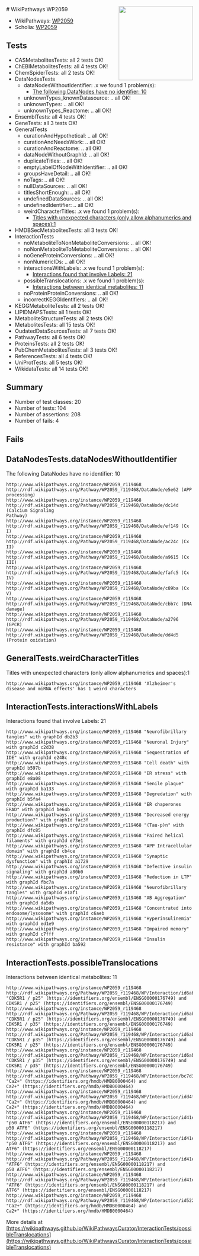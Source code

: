 <img style="float: right; width: 200px" src="https://upload.wikimedia.org/wikipedia/commons/thumb/8/83/Wplogo_with_text_500.png/640px-Wplogo_with_text_500.png" />
# WikiPathways WP2059

* WikiPathways: [WP2059](https://new.wikipathways.org/pathways/WP2059)
* Scholia: [WP2059](https://scholia.toolforge.org/wikipathways/WP2059)
## Tests
* CASMetabolitesTests: all 2 tests OK!
* ChEBIMetabolitesTests: all 4 tests OK!
* ChemSpiderTests: all 2 tests OK!
* DataNodesTests
    * dataNodesWithoutIdentifier: .x we found 1 problem(s):
        * [The following DataNodes have no identifier: 10](#8792c490)
    * unknownTypes_knownDatasource: .. all OK!
    * unknownTypes: .. all OK!
    * unknownTypes_Reactome: .. all OK!
* EnsemblTests: all 4 tests OK!
* GeneTests: all 3 tests OK!
* GeneralTests
    * curationAndHypothetical: .. all OK!
    * curationAndNeedsWork: .. all OK!
    * curationAndReactome: .. all OK!
    * dataNodeWithoutGraphId: .. all OK!
    * duplicateTitles: .. all OK!
    * emptyLabelOfNodeWithIdentifier: .. all OK!
    * groupsHaveDetail: .. all OK!
    * noTags: .. all OK!
    * nullDataSources: .. all OK!
    * titlesShortEnough: .. all OK!
    * undefinedDataSources: .. all OK!
    * undefinedIdentifier: .. all OK!
    * weirdCharacterTitles: .x we found 1 problem(s):
        * [Titles with unexpected characters (only allow alphanumerics and spaces):1](#fda87b3f)
* HMDBSecMetabolitesTests: all 3 tests OK!
* InteractionTests
    * noMetaboliteToNonMetaboliteConversions: .. all OK!
    * noNonMetaboliteToMetaboliteConversions: .. all OK!
    * noGeneProteinConversions: .. all OK!
    * nonNumericIDs: .. all OK!
    * interactionsWithLabels: .x we found 1 problem(s):
        * [Interactions found that involve Labels: 21](#fe97a8d8)
    * possibleTranslocations: .x we found 1 problem(s):
        * [Interactions between identical metabolites: 11](#dc76dfed)
    * noProteinProteinConversions: .. all OK!
    * incorrectKEGGIdentifiers: .. all OK!
* KEGGMetaboliteTests: all 2 tests OK!
* LIPIDMAPSTests: all 1 tests OK!
* MetaboliteStructureTests: all 2 tests OK!
* MetabolitesTests: all 15 tests OK!
* OudatedDataSourcesTests: all 7 tests OK!
* PathwayTests: all 6 tests OK!
* ProteinsTests: all 2 tests OK!
* PubChemMetabolitesTests: all 3 tests OK!
* ReferencesTests: all 4 tests OK!
* UniProtTests: all 5 tests OK!
* WikidataTests: all 14 tests OK!


## Summary

* Number of test classes: 20
* Number of tests: 104
* Number of assertions: 208
* Number of fails: 4

## Fails

<a name="8792c490" />

## DataNodesTests.dataNodesWithoutIdentifier

The following DataNodes have no identifier: 10
```
http://www.wikipathways.org/instance/WP2059_r119468 http://rdf.wikipathways.org/Pathway/WP2059_r119468/DataNode/e5e62 (APP processing)
http://www.wikipathways.org/instance/WP2059_r119468 http://rdf.wikipathways.org/Pathway/WP2059_r119468/DataNode/dc14d (Calcium Signaling 
Pathway)
http://www.wikipathways.org/instance/WP2059_r119468 http://rdf.wikipathways.org/Pathway/WP2059_r119468/DataNode/ef149 (Cx I)
http://www.wikipathways.org/instance/WP2059_r119468 http://rdf.wikipathways.org/Pathway/WP2059_r119468/DataNode/ac24c (Cx II)
http://www.wikipathways.org/instance/WP2059_r119468 http://rdf.wikipathways.org/Pathway/WP2059_r119468/DataNode/a9615 (Cx III)
http://www.wikipathways.org/instance/WP2059_r119468 http://rdf.wikipathways.org/Pathway/WP2059_r119468/DataNode/fafc5 (Cx IV)
http://www.wikipathways.org/instance/WP2059_r119468 http://rdf.wikipathways.org/Pathway/WP2059_r119468/DataNode/c89ba (Cx V)
http://www.wikipathways.org/instance/WP2059_r119468 http://rdf.wikipathways.org/Pathway/WP2059_r119468/DataNode/cbb7c (DNA damage)
http://www.wikipathways.org/instance/WP2059_r119468 http://rdf.wikipathways.org/Pathway/WP2059_r119468/DataNode/a2796 (GPCR)
http://www.wikipathways.org/instance/WP2059_r119468 http://rdf.wikipathways.org/Pathway/WP2059_r119468/DataNode/dd4d5 (Protein oxidation)
```

<a name="fda87b3f" />

## GeneralTests.weirdCharacterTitles

Titles with unexpected characters (only allow alphanumerics and spaces):1
```
http://www.wikipathways.org/instance/WP2059_r119468 'Alzheimer's disease and miRNA effects' has 1 weird characters
```

<a name="fe97a8d8" />

## InteractionTests.interactionsWithLabels

Interactions found that involve Labels: 21
```
http://www.wikipathways.org/instance/WP2059_r119468 "Neurofibrillary 
tangles" with graphId db2b3
http://www.wikipathways.org/instance/WP2059_r119468 "Neuronal Injury" with graphId c2d38
http://www.wikipathways.org/instance/WP2059_r119468 "Sequestration of 
IDE" with graphId e248c
http://www.wikipathways.org/instance/WP2059_r119468 "Cell death" with graphId b597b
http://www.wikipathways.org/instance/WP2059_r119468 "ER stress" with graphId e8a08
http://www.wikipathways.org/instance/WP2059_r119468 "Senile plaque" with graphId ba133
http://www.wikipathways.org/instance/WP2059_r119468 "Degredation" with graphId b5fa4
http://www.wikipathways.org/instance/WP2059_r119468 "ER chaperones
ERAD" with graphId be64b
http://www.wikipathways.org/instance/WP2059_r119468 "Decreased energy 
production?" with graphId fac3f
http://www.wikipathways.org/instance/WP2059_r119468 "(Tau-p)n" with graphId dfc85
http://www.wikipathways.org/instance/WP2059_r119468 "Paired helical 
filaments" with graphId e73e1
http://www.wikipathways.org/instance/WP2059_r119468 "APP Intracellular 
domain" with graphId cb4ce
http://www.wikipathways.org/instance/WP2059_r119468 "Synaptic dysfunction" with graphId a1729
http://www.wikipathways.org/instance/WP2059_r119468 "Defective insulin 
signaling" with graphId a80b0
http://www.wikipathways.org/instance/WP2059_r119468 "Reduction in LTP" with graphId fbc7a
http://www.wikipathways.org/instance/WP2059_r119468 "Neurofibrillary
tangles" with graphId e1af1
http://www.wikipathways.org/instance/WP2059_r119468 "AB Aggregation" with graphId da5db
http://www.wikipathways.org/instance/WP2059_r119468 "Concentrated into
endosome/lysosome" with graphId c6aeb
http://www.wikipathways.org/instance/WP2059_r119468 "Hyperinsulinemia" with graphId ed1e9
http://www.wikipathways.org/instance/WP2059_r119468 "Impaired memory" with graphId c7fff
http://www.wikipathways.org/instance/WP2059_r119468 "Insulin resistance" with graphId ba592
```

<a name="dc76dfed" />

## InteractionTests.possibleTranslocations

Interactions between identical metabolites: 11
```
http://www.wikipathways.org/instance/WP2059_r119468 http://rdf.wikipathways.org/Pathway/WP2059_r119468/WP/Interaction/id6ab9bac4 "CDK5R1 / p25" (https://identifiers.org/ensembl/ENSG00000176749) and 
CDK5R1 / p25" (https://identifiers.org/ensembl/ENSG00000176749)
http://www.wikipathways.org/instance/WP2059_r119468 http://rdf.wikipathways.org/Pathway/WP2059_r119468/WP/Interaction/id6ab9bac4 "CDK5R1 / p25" (https://identifiers.org/ensembl/ENSG00000176749) and 
CDK5R1 / p35" (https://identifiers.org/ensembl/ENSG00000176749)
http://www.wikipathways.org/instance/WP2059_r119468 http://rdf.wikipathways.org/Pathway/WP2059_r119468/WP/Interaction/id6ab9bac4 "CDK5R1 / p35" (https://identifiers.org/ensembl/ENSG00000176749) and 
CDK5R1 / p25" (https://identifiers.org/ensembl/ENSG00000176749)
http://www.wikipathways.org/instance/WP2059_r119468 http://rdf.wikipathways.org/Pathway/WP2059_r119468/WP/Interaction/id6ab9bac4 "CDK5R1 / p35" (https://identifiers.org/ensembl/ENSG00000176749) and 
CDK5R1 / p35" (https://identifiers.org/ensembl/ENSG00000176749)
http://www.wikipathways.org/instance/WP2059_r119468 http://rdf.wikipathways.org/Pathway/WP2059_r119468/WP/Interaction/bc7d3 "Ca2+" (https://identifiers.org/hmdb/HMDB0000464) and 
Ca2+" (https://identifiers.org/hmdb/HMDB0000464)
http://www.wikipathways.org/instance/WP2059_r119468 http://rdf.wikipathways.org/Pathway/WP2059_r119468/WP/Interaction/idd4f5d70a "Ca2+" (https://identifiers.org/hmdb/HMDB0000464) and 
Ca2+" (https://identifiers.org/hmdb/HMDB0000464)
http://www.wikipathways.org/instance/WP2059_r119468 http://rdf.wikipathways.org/Pathway/WP2059_r119468/WP/Interaction/id41e74657 "p50 ATF6" (https://identifiers.org/ensembl/ENSG00000118217) and 
p50 ATF6" (https://identifiers.org/ensembl/ENSG00000118217)
http://www.wikipathways.org/instance/WP2059_r119468 http://rdf.wikipathways.org/Pathway/WP2059_r119468/WP/Interaction/id41e74657 "p50 ATF6" (https://identifiers.org/ensembl/ENSG00000118217) and 
ATF6" (https://identifiers.org/ensembl/ENSG00000118217)
http://www.wikipathways.org/instance/WP2059_r119468 http://rdf.wikipathways.org/Pathway/WP2059_r119468/WP/Interaction/id41e74657 "ATF6" (https://identifiers.org/ensembl/ENSG00000118217) and 
p50 ATF6" (https://identifiers.org/ensembl/ENSG00000118217)
http://www.wikipathways.org/instance/WP2059_r119468 http://rdf.wikipathways.org/Pathway/WP2059_r119468/WP/Interaction/id41e74657 "ATF6" (https://identifiers.org/ensembl/ENSG00000118217) and 
ATF6" (https://identifiers.org/ensembl/ENSG00000118217)
http://www.wikipathways.org/instance/WP2059_r119468 http://rdf.wikipathways.org/Pathway/WP2059_r119468/WP/Interaction/id5225f92c "Ca2+" (https://identifiers.org/hmdb/HMDB0000464) and 
Ca2+" (https://identifiers.org/hmdb/HMDB0000464)
```

More details at [https://wikipathways.github.io/WikiPathwaysCurator/InteractionTests/possibleTranslocations](https://wikipathways.github.io/WikiPathwaysCurator/InteractionTests/possibleTranslocations)

